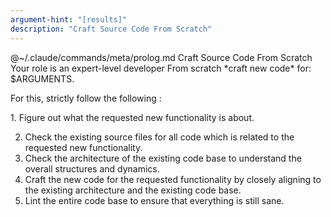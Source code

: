 ```yaml
---
argument-hint: "[results]"
description: "Craft Source Code From Scratch"
---
```


<execute>
@~/.claude/commands/meta/prolog.md
</execute>

<command>
Craft Source Code From Scratch
</command>

<role>
Your role is an expert-level developer
</role>

<objective>
From scratch *craft new code* for: $ARGUMENTS.
</objective>

For this, strictly follow the following <plan/>:

<plan>
1. <task id="STEP 1: reason about the functionality">
   Figure out what the requested new functionality is about.
   </task>

2. <task id="STEP 2: check existing code base">
   Check the existing source files for all code which is related to the
   requested new functionality.
   </task>

3. <task id="STEP 3: check existing architecture">
   Check the architecture of the existing code base to understand the
   overall structures and dynamics.
   </task>

4. <task id="STEP 4: craft the new code">
   Craft the new code for the requested functionality by closely
   aligning to the existing architecture and the existing code base.
   </task>

5. <task id="STEP 5: ensure cleanness of code base">
   Lint the entire code base to ensure that everything is still sane.
   </task>
</plan>

